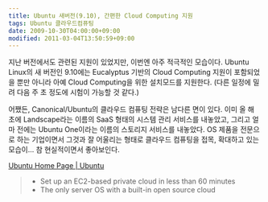 ```yaml
---
title: Ubuntu 새버전(9.10), 간편한 Cloud Computing 지원
tags: Ubuntu 클라우드컴퓨팅
date: 2009-10-30T04:00:00+09:00
modified: 2011-03-04T13:50:59+09:00
---
```

지난 버전에서도 관련된 지원이 있었지만, 이번엔 아주 적극적인 모습이다.
Ubuntu Linux의 새 버전인 9.10에는 Eucalyptus 기반의 Cloud Computing 지원이
포함되었을 뿐만 아니라 아예 Cloud Computing을 위한 설치모드를 지원한다.
(다른 일정에 밀려 다음 주 초 정도에 시험이 가능할 것 같다.)

어쨌든, Canonical/Ubuntu의 클라우드 컴퓨팅 전략은 남다른 면이 있다. 이미
올 해 초에 Landscape라는 이름의 SaaS 형태의 시스템 관리 서비스를 내놓았고,
그리고 얼마 전에는 Ubuntu One이라는 이름의 스토리지 서비스를 내놓았다.
OS 제품을 전문으로 하는 기업이면서 그것과 잘 어울리는 형태로 클라우드
컴퓨팅을 접목, 확대하고 있는 모습이... 참 현실적이면서 좋아보인다.

[Ubuntu Home Page \| Ubuntu](http://www.ubuntu.com/)

> * Set up an EC2-based private cloud in less than 60 minutes
> * The only server OS with a built-in open source cloud

